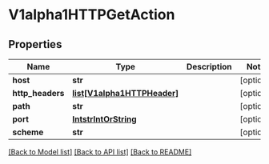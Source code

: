 # V1alpha1HTTPGetAction

## Properties
Name | Type | Description | Notes
------------ | ------------- | ------------- | -------------
**host** | **str** |  | [optional] 
**http_headers** | [**list[V1alpha1HTTPHeader]**](V1alpha1HTTPHeader.md) |  | [optional] 
**path** | **str** |  | [optional] 
**port** | [**IntstrIntOrString**](IntstrIntOrString.md) |  | [optional] 
**scheme** | **str** |  | [optional] 

[[Back to Model list]](../README.md#documentation-for-models) [[Back to API list]](../README.md#documentation-for-api-endpoints) [[Back to README]](../README.md)


